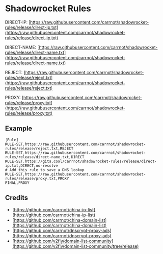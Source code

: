 # Shadowrocket Rules

DIRECT-IP: [https://raw.githubusercontent.com/carrnot/shadowrocket-rules/release/direct-ip.txt](https://raw.githubusercontent.com/carrnot/shadowrocket-rules/release/direct-ip.txt)

DIRECT-NAME: [https://raw.githubusercontent.com/carrnot/shadowrocket-rules/release/direct-name.txt](https://raw.githubusercontent.com/carrnot/shadowrocket-rules/release/direct-name.txt)

REJECT: [https://raw.githubusercontent.com/carrnot/shadowrocket-rules/release/reject.txt](https://raw.githubusercontent.com/carrnot/shadowrocket-rules/release/reject.txt)

PROXY: [https://raw.githubusercontent.com/carrnot/shadowrocket-rules/release/proxy.txt](https://raw.githubusercontent.com/carrnot/shadowrocket-rules/release/proxy.txt)

## Example

```
[Rule]
RULE-SET,https://raw.githubusercontent.com/carrnot/shadowrocket-rules/release/reject.txt,REJECT
RULE-SET,https://raw.githubusercontent.com/carrnot/shadowrocket-rules/release/direct-name.txt,DIRECT
RULE-SET,https://gita.cool/carrnot/shadowrocket-rules/release/direct-ip.txt,DIRECT,no-resolve
# Add this rule to save a DNS lookup
RULE-SET,https://raw.githubusercontent.com/carrnot/shadowrocket-rules/release/proxy.txt,PROXY
FINAL,PROXY
```

## Credits

* [https://github.com/carrnot/china-ip-list](https://github.com/carrnot/china-ip-list)
* [https://github.com/carrnot/china-domain-list](https://github.com/carrnot/china-domain-list)
* [https://github.com/carrnot/dnscrypt-proxy-ads](https://github.com/carrnot/dnscrypt-proxy-ads)
* [https://github.com/v2fly/domain-list-community](https://github.com/v2fly/domain-list-community/tree/release)
